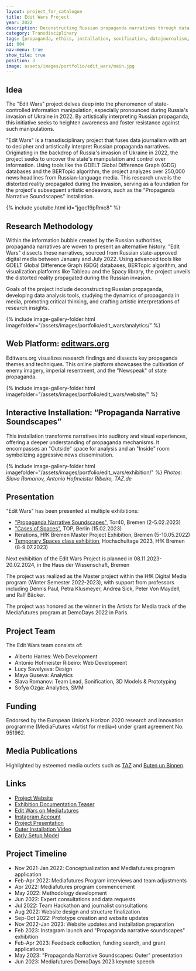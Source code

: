 ```yaml
---
layout: project_for_catalogue
title: Edit Wars Project
year: 2022
description: Deconstructing Russian propaganda narratives through data research, aiming to raise awareness against information manipulation
category: Transdisciplinary
tags: [propaganda, ethics, installation, sonification, datajournalism, stablediffusion, touchdesigner, teamwork]
id: 004
nav-menu: true
show_tile: true
position: 3
image: assets/images/portfolio/edit_wars/main.jpg
---
```


## Idea

The "Edit Wars" project delves deep into the phenomenon of state-controlled information manipulation, especially pronounced during Russia's invasion of Ukraine in 2022. By artistically interpreting Russian propaganda, this initiative seeks to heighten awareness and foster resistance against such manipulations.

"Edit Wars" is a transdisciplinary project that fuses data journalism with art to decipher and artistically interpret Russian propaganda narratives. Originating in the backdrop of Russia's invasion of Ukraine in 2022, the project seeks to uncover the state's manipulation and control over information. Using tools like the GDELT Global Difference Graph (GDG) databases and the BERTopic algorithm, the project analyzes over 250,000 news headlines from Russian-language media. This research unveils the distorted reality propagated during the invasion, serving as a foundation for the project's subsequent artistic endeavors, such as the "Propaganda Narrative Soundscapes" installation.

{% include youtube.html id="jgqc19pRmc8" %}

## Research Methodology

Within the information bubble created by the Russian authorities, propaganda narratives are woven to present an alternative history. "Edit Wars" dissects these narratives, sourced from Russian state-approved digital media between January and July 2022. Using advanced tools like GDELT Global Difference Graph (GDG) databases, BERTopic algorithm, and visualization platforms like Tableau and the Spacy library, the project unveils the distorted reality propagated during the Russian invasion.

Goals of the project include deconstructing Russian propaganda, developing data analysis tools, studying the dynamics of propaganda in media, promoting critical thinking, and crafting artistic interpretations of research insights.

{% include image-gallery-folder.html imagefolder="/assets/images/portfolio/edit_wars/analytics/" %}


## Web Platform: [editwars.org](https://editwars.org/)

Editwars.org visualizes research findings and dissects key propaganda themes and techniques. This online platform showcases the cultivation of enemy imagery, imperial resentment, and the "Newspeak" of state propaganda.

{% include image-gallery-folder.html imagefolder="/assets/images/portfolio/edit_wars/website/" %}


## Interactive Installation: “Propaganda Narrative Soundscapes”

This installation transforms narratives into auditory and visual experiences, offering a deeper understanding of propaganda mechanisms. It encompasses an "Outside" space for analysis and an "Inside" room symbolizing aggressive news dissemination.

{% include image-gallery-folder.html imagefolder="/assets/images/portfolio/edit_wars/exhibition/" %}
*Photos: Slava Romanov, Antonio Hofmeister Ribeiro, TAZ.de*

## Presentation

"Edit Wars" has been presented at multiple exhibitions:

- ["Propaganda Narrative Soundscapes"](https://www.hfk-bremen.de/t/neuigkeiten-und-presse/n/kooperation-des-studiengangs-digitale-medien-der-hfk-bremen-mit-edit-wars), Tor40, Bremen (2-5.02.2023)
- ["Cases of Spaces"](http://www.top-ev.de/other/cases-of-spaces/), TOP, Berlin (15.02.2023)
- Iterations, HfK Bremen Master Project Exhibition, Bremen (5-10.05.2022)
- [Temporary Spaces class exhibition](https://vimeo.com/857817288), Hochschultage 2023, HfK Bremen (8-9.07.2023)

Next exhibition of the Edit Wars Project is planned in 08.11.2023-20.02.2024, in the Haus der Wissenschaft, Bremen

<!-- ВСТАВИТЬ СЮДА ГАЛЕРЕЮ -->

The project was realized as the Master project within the HfK Digital Media program (Winter Semester 2022-2023), with support from professors including Dennis Paul, Petra Klusmeyer, Andrea Sick, Peter Von Maydell, and Ralf Bäcker.

The project was honored as the winner in the Artists for Media track of the Mediafutures program at DemoDays 2022 in Paris. 



## Project Team

The Edit Wars team consists of:
- Alberto Harres: Web Development
- Antonio Hofmeister Ribeiro: Web Development
- Lucy Savelyeva: Design
- Maya Guseva: Analytics
- Slava Romanov: Team Lead, Sonification, 3D Models & Prototyping
- Sofya Ozga: Analytics, SMM

## Funding

Endorsed by the European Union’s Horizon 2020 research and innovation programme (MediaFutures «‎Artist for media»‎) under grant agreement No. 951962.

## Media Publications

Highlighted by esteemed media outlets such as [TAZ](https://taz.de/Kunstprojekt-Edit-Wars-in-Bremen/!5909071/) and [Buten un Binnen](https://www.butenunbinnen.de/videos/ausstellung-gegen-propaganda-kunst-darstellung-100.html).

## Links

- [Project Website](https://editwars.org)
- [Exhibition Documentation Teaser](https://youtu.be/jgqc19pRmc8)
- [Edit Wars on Mediafutures](https://mediafutures.eu/2nd-cohort-projects/edit-wars/#:~:text=Edit%20Wars%20is%20an%20interactive,of%20mass%20consciousness%20in%20Russia.)
- [Instagram Account](https://www.instagram.com/editwarsproject/)
- [Project Presentation](https://www.youtube.com/watch?v=27Ikwe8kKPo)
- [Outer Installation Video](https://youtu.be/0QWKI2uWGDU)
- [Early Setup Model](https://youtu.be/CHAT6FcR9T8)

## Project Timeline

- Nov 2021-Jan 2022: Conceptualization and Mediafutures program application
- Feb-Apr 2022: Mediafutures Program interviews and team adjustments
- Apr 2022: Mediafutures program commencement
- May 2022: Methodology development
- Jun 2022: Expert consultations and data requests
- Jul 2022: Team Hackathon and journalist consultations
- Aug 2022: Website design and structure finalization
- Sep-Oct 2022: Prototype creation and website updates
- Nov 2022-Jan 2023: Website updates and installation preparation
- Feb 2023: Instagram launch and "Propaganda narrative soundscapes" exhibition
- Feb-Apr 2023: Feedback collection, funding search, and grant applications
- May 2023: "Propaganda Narrative Soundscapes: Outer" presentation
- Jun 2023: Mediafutures DemoDays 2023 keynote speech

